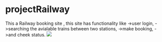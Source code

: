 # projectRailway
 This a Railway booking site ,
 this site has functionality like 
 ->user login,
 ->searching the avialable trains between two stations, 
 ->make booking,
 ->and cheek status.
 <img src="/Screen Shots/mkk5.jpg" class="avatar">
